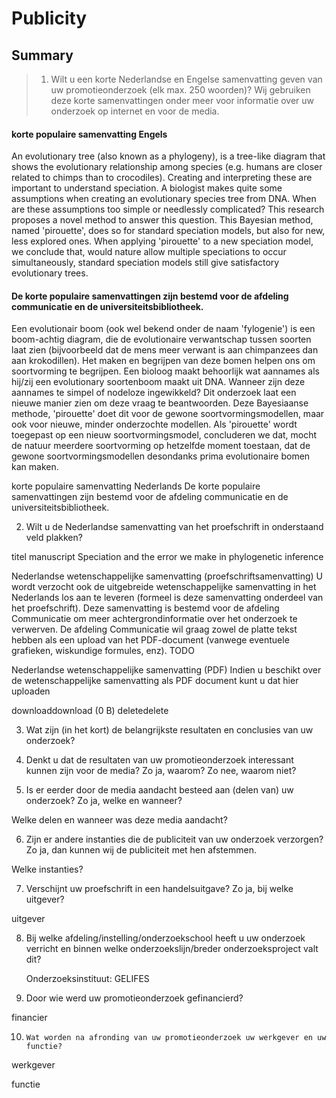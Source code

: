 # Publicity

## Summary

> 1. Wilt u een korte Nederlandse en Engelse samenvatting geven van uw 
> promotieonderzoek (elk max. 250 woorden)? Wij gebruiken deze korte 
> samenvattingen onder meer voor informatie over uw onderzoek op internet 
> en voor de media.
 
#### korte populaire samenvatting Engels

An evolutionary tree (also known as a phylogeny), 
is a tree-like diagram that shows the evolutionary relationship
among species (e.g. humans are closer related to chimps than to crocodiles).
Creating and interpreting these are important to understand speciation.
A biologist makes quite some assumptions when
creating an evolutionary species tree from DNA.
When are these assumptions too simple or needlessly complicated?
This research proposes a novel method to answer this question.
This Bayesian method, named 'pirouette', does so for standard speciation
models, but also for new, less explored ones.
When applying 'pirouette' to a new speciation model,
we conclude that, would nature allow multiple speciations
to occur simultaneously, 
standard speciation models still give satisfactory evolutionary trees.

#### De korte populaire samenvattingen zijn bestemd voor de afdeling communicatie en de universiteitsbibliotheek.

Een evolutionair boom (ook wel bekend onder de naam 'fylogenie')
is een boom-achtig diagram, die de evolutionaire verwantschap tussen
soorten laat zien (bijvoorbeeld dat de mens meer verwant is aan
chimpanzees dan aan krokodillen).
Het maken en begrijpen van deze bomen helpen ons om soortvorming te begrijpen.
Een bioloog maakt behoorlijk wat aannames als hij/zij een
evolutionary soortenboom maakt uit DNA.
Wanneer zijn deze aannames te simpel of nodeloze ingewikkeld?
Dit onderzoek laat een nieuwe manier zien om deze vraag te beantwoorden.
Deze Bayesiaanse methode, 'pirouette' doet dit voor de gewone 
soortvormingsmodellen, maar ook voor nieuwe, minder onderzochte modellen.
Als 'pirouette' wordt toegepast op een nieuw soortvormingsmodel,
concluderen we dat, mocht de natuur meerdere soortvorming op hetzelfde
moment toestaan, dat de gewone soortvormingsmodellen desondanks
prima evolutionaire bomen kan maken.

korte populaire samenvatting Nederlands
De korte populaire samenvattingen zijn bestemd voor de afdeling communicatie en de universiteitsbibliotheek.
	
 
2. 	Wilt u de Nederlandse samenvatting van het proefschrift in onderstaand veld plakken?
 
titel manuscript
	Speciation and the error we make in phylogenetic inference
 
Nederlandse wetenschappelijke samenvatting (proefschriftsamenvatting)
U wordt verzocht ook de uitgebreide wetenschappelijke samenvatting in het Nederlands los aan te leveren (formeel is deze samenvatting onderdeel van het proefschrift). Deze samenvatting is bestemd voor de afdeling Communicatie om meer achtergrondinformatie over het onderzoek te verwerven. De afdeling Communicatie wil graag zowel de platte tekst hebben als een upload van het PDF-document (vanwege eventuele grafieken, wiskundige formules, enz).
	TODO
 
Nederlandse wetenschappelijke samenvatting (PDF)
Indien u beschikt over de wetenschappelijke samenvatting als PDF document kunt u dat hier uploaden
	
downloaddownload (0 B)
deletedelete
 
3. 	Wat zijn (in het kort) de belangrijkste resultaten en conclusies van uw onderzoek?
 

 
	
 
4. 	Denkt u dat de resultaten van uw promotieonderzoek interessant kunnen zijn voor de media? Zo ja, waarom? Zo nee, waarom niet?
 
	
 
5. 	Is er eerder door de media aandacht besteed aan (delen van) uw onderzoek? Zo ja, welke en wanneer?
 
Welke delen en wanneer was deze media aandacht?
	
 
6. 	Zijn er andere instanties die de publiciteit van uw onderzoek verzorgen? Zo ja, dan kunnen wij de publiciteit met hen afstemmen.
 
Welke instanties?
	
 
7. 	Verschijnt uw proefschrift in een handelsuitgave? Zo ja, bij welke uitgever?
 
uitgever
	
 
8. 	Bij welke afdeling/instelling/onderzoekschool heeft u uw onderzoek verricht en binnen welke onderzoekslijn/breder onderzoeksproject valt dit?
 
	Onderzoeksinstituut: GELIFES
 
9. 	Door wie werd uw promotieonderzoek gefinancierd?
 
financier
	
 
10. 	Wat worden na afronding van uw promotieonderzoek uw werkgever en uw functie?
 
werkgever
	
 
functie
	
